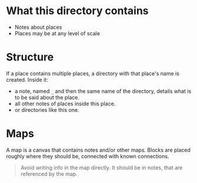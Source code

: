 # What this directory contains

- Notes about places
- Places may be at any level of scale

# Structure

If a place contains multiple places, a directory with that place's name is created.
Inside it:
- a note, named `_` and then the same name of the directory, details what is to be said about the place.
- all other notes of places inside this place.
- or directories like this one.

# Maps

A map is a canvas that contains notes and/or other maps.
Blocks are placed roughly where they should be, connected with known connections.

> Avoid writing info in the map directly. It should be in notes, that are referenced by the map.